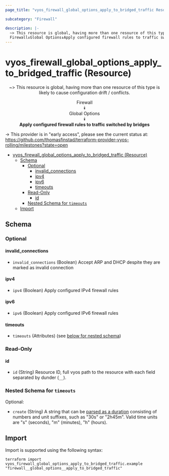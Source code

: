 ```yaml
---
page_title: "vyos_firewall_global_options_apply_to_bridged_traffic Resource - vyos"

subcategory: "Firewall"

description: |-
  ~> This resource is global, having more than one resource of this type is likely to cause configuration drift / conflicts.
  Firewall⯯Global Options⯯Apply configured firewall rules to traffic switched by bridges
---
```


# vyos_firewall_global_options_apply_to_bridged_traffic (Resource)
<center>

~> This resource is global, having more than one resource of this type is likely to cause configuration drift / conflicts.

Firewall  
⯯  
Global Options  
⯯  
**Apply configured firewall rules to traffic switched by bridges**


</center>

-> This provider is in "early access", please see the current status at: https://github.com/thomasfinstad/terraform-provider-vyos-rolling/milestones?state=open

<!--TOC-->

- [vyos_firewall_global_options_apply_to_bridged_traffic (Resource)](#vyos_firewall_global_options_apply_to_bridged_traffic-resource)
  - [Schema](#schema)
    - [Optional](#optional)
      - [invalid_connections](#invalid_connections)
      - [ipv4](#ipv4)
      - [ipv6](#ipv6)
      - [timeouts](#timeouts)
    - [Read-Only](#read-only)
      - [id](#id)
    - [Nested Schema for `timeouts`](#nested-schema-for-timeouts)
  - [Import](#import)

<!--TOC-->

<!-- schema generated by tfplugindocs -->
## Schema

### Optional

#### invalid_connections
- `invalid_connections` (Boolean) Accept ARP and DHCP despite they are marked as invalid connection
#### ipv4
- `ipv4` (Boolean) Apply configured IPv4 firewall rules
#### ipv6
- `ipv6` (Boolean) Apply configured IPv6 firewall rules
#### timeouts
- `timeouts` (Attributes) (see [below for nested schema](#nestedatt--timeouts))

### Read-Only

#### id
- `id` (String) Resource ID, full vyos path to the resource with each field separated by dunder (`__`).

<a id="nestedatt--timeouts"></a>
### Nested Schema for `timeouts`

Optional:

- `create` (String) A string that can be [parsed as a duration](https://pkg.go.dev/time#ParseDuration) consisting of numbers and unit suffixes, such as &#34;30s&#34; or &#34;2h45m&#34;. Valid time units are &#34;s&#34; (seconds), &#34;m&#34; (minutes), &#34;h&#34; (hours).

## Import

Import is supported using the following syntax:

```shell
terraform import vyos_firewall_global_options_apply_to_bridged_traffic.example "firewall__global_options__apply_to_bridged_traffic"
```
